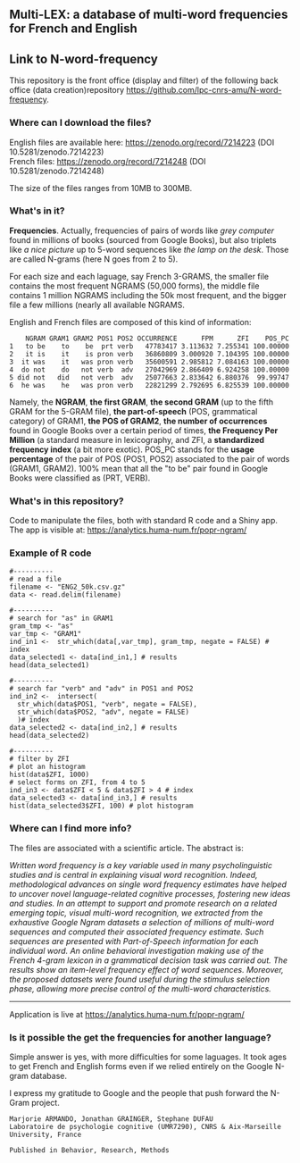 ## **Multi-LEX**: a database of multi-word frequencies for French and English<br>

## Link to N-word-frequency
This repository is the front office (display and filter) of the following back office (data creation)repository https://github.com/lpc-cnrs-amu/N-word-frequency.

### Where can I download the files?
English files are available here: https://zenodo.org/record/7214223 (DOI 10.5281/zenodo.7214223)<br>
French files: https://zenodo.org/record/7214248 (DOI 10.5281/zenodo.7214248)

The size of the files ranges from 10MB to 300MB. 


### What's in it?
**Frequencies**. Actually, frequencies of pairs of words like *grey computer* found in millions of books (sourced from Google Books), but also triplets like *a nice picture* up to 5-word sequences like *the lamp on the desk*. Those are called N-grams (here N goes from 2 to 5).

For each size and each laguage, say French 3-GRAMS, the smaller file contains the most frequent NGRAMS (50,000 forms), the middle file contains 1 million NGRAMS including the 50k most frequent, and the bigger file a few millions (nearly all available NGRAMS.

English and French files are composed of this kind of information:

```
    NGRAM GRAM1 GRAM2 POS1 POS2 OCCURRENCE      FPM      ZFI    POS_PC
1   to be    to    be  prt verb   47783417 3.113632 7.255341 100.00000
2   it is    it    is pron verb   36860809 3.000920 7.104395 100.00000
3  it was    it   was pron verb   35600591 2.985812 7.084163 100.00000
4  do not    do   not verb  adv   27042969 2.866409 6.924258 100.00000
5 did not   did   not verb  adv   25077663 2.833642 6.880376  99.99747
6  he was    he   was pron verb   22821299 2.792695 6.825539 100.00000
```

Namely, the **NGRAM**, **the first GRAM**, **the second GRAM** (up to the fifth GRAM for the 5-GRAM file), **the part-of-speech** (POS, grammatical category) of GRAM1, **the POS of GRAM2**, **the number of occurrences** found in Google Books over a certain period of times, **the Frequency Per Million** (a standard measure in lexicography, and ZFI, a **standardized frequency index** (a bit more exotic). POS_PC stands for the **usage percentage** of the pair of POS (POS1, POS2) associated to the pair of words (GRAM1, GRAM2). 100% mean that all the "to be" pair found in Google Books were classified as (PRT, VERB).

### What's in this repository?
Code to manipulate the files, both with standard R code and a Shiny app.
The app is visible at:
https://analytics.huma-num.fr/popr-ngram/

### Example of R code
```
#----------
# read a file
filename <- "ENG2_50k.csv.gz"
data <- read.delim(filename)

#----------
# search for "as" in GRAM1
gram_tmp <- "as"
var_tmp <- "GRAM1"
ind_in1 <-  str_which(data[,var_tmp], gram_tmp, negate = FALSE) # index
data_selected1 <- data[ind_in1,] # results
head(data_selected1)

#----------
# search far "verb" and "adv" in POS1 and POS2
ind_in2 <-  intersect(
  str_which(data$POS1, "verb", negate = FALSE),
  str_which(data$POS2, "adv", negate = FALSE)
  )# index
data_selected2 <- data[ind_in2,] # results
head(data_selected2)

#----------
# filter by ZFI
# plot an histogram
hist(data$ZFI, 1000)
# select forms on ZFI, from 4 to 5
ind_in3 <- data$ZFI < 5 & data$ZFI > 4 # index
data_selected3 <- data[ind_in3,] # results
hist(data_selected3$ZFI, 100) # plot histogram
```

### Where  can I find more info?

The files are associated with a scientific article. 
The abstract is:

*Written word frequency is a key variable used in many psycholinguistic studies and is central in explaining visual word recognition. Indeed, methodological advances on single word frequency estimates have helped to uncover novel language-related cognitive processes, fostering new ideas and studies. In an attempt to support and promote research on a related emerging topic, visual multi-word recognition, we extracted from the exhaustive Google Ngram datasets a selection of millions of multi-word sequences and computed their associated frequency estimate. Such sequences are presented with Part-of-Speech information for each individual word. An online behavioral investigation making use of the French 4-gram lexicon in a grammatical decision task was carried out. The results show an item-level frequency effect of word sequences. Moreover, the proposed datasets were found useful during the stimulus selection phase, allowing more precise control of the multi-word characteristics.*

---

Application is live at https://analytics.huma-num.fr/popr-ngram/

### Is it possible the get the frequencies for another language?

Simple answer is yes, with more difficulties for some laguages. It took ages to get French and English forms even if we relied entirely on the Google N-gram database.

I express my gratitude to Google and the people that push forward the N-Gram project.


```
Marjorie ARMANDO, Jonathan GRAINGER, Stephane DUFAU
Laboratoire de psychologie cognitive (UMR7290), CNRS & Aix-Marseille University, France

Published in Behavior, Research, Methods
```
